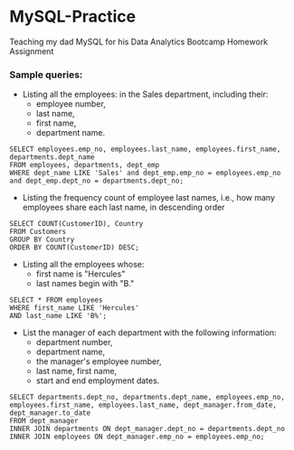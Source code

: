 # MySQL-Practice
Teaching my dad MySQL for his Data Analytics Bootcamp Homework Assignment

### Sample queries:

* Listing all the employees: in the Sales department, including their:
  - employee number, 
  - last name, 
  - first name, 
  - department name.
 ```
SELECT employees.emp_no, employees.last_name, employees.first_name, departments.dept_name
FROM employees, departments, dept_emp
WHERE dept_name LIKE 'Sales' and dept_emp.emp_no = employees.emp_no and dept_emp.dept_no = departments.dept_no;
```
* Listing the frequency count of employee last names, i.e., how many employees share each last name, in descending order
```
SELECT COUNT(CustomerID), Country
FROM Customers
GROUP BY Country
ORDER BY COUNT(CustomerID) DESC;
```
* Listing all the employees whose:
  - first name is "Hercules" 
  - last names begin with "B."
```
SELECT * FROM employees 
WHERE first_name LIKE 'Hercules'
AND last_name LIKE 'B%';
```
* List the manager of each department with the following information: 
  - department number, 
  - department name, 
  - the manager's employee number, 
  - last name, first name, 
  - start and end employment dates.
```
SELECT departments.dept_no, departments.dept_name, employees.emp_no, employees.first_name, employees.last_name, dept_manager.from_date, dept_manager.to_date
FROM dept_manager
INNER JOIN departments ON dept_manager.dept_no = departments.dept_no
INNER JOIN employees ON dept_manager.emp_no = employees.emp_no;
```
